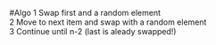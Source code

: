 #Algo
1 Swap first and a random element  
2 Move to next item and swap with a random element  
3 Continue until n-2 (last is aleady swapped!)
